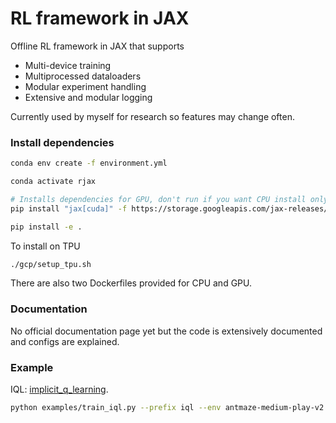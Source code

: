 # RL framework in JAX

Offline RL framework in JAX that supports 
- Multi-device training
- Multiprocessed dataloaders
- Modular experiment handling
- Extensive and modular logging

Currently used by myself for research so features may change often.

### Install dependencies

```bash
conda env create -f environment.yml

conda activate rjax

# Installs dependencies for GPU, don't run if you want CPU install only
pip install "jax[cuda]" -f https://storage.googleapis.com/jax-releases/jax_releases.html

pip install -e .
```

To install on TPU

```bash
./gcp/setup_tpu.sh
```

There are also two Dockerfiles provided for CPU and GPU.

### Documentation

No official documentation page yet but the code is extensively documented and configs are explained.  

### Example

IQL: [implicit_q_learning](https://github.com/ikostrikov/implicit_q_learning).

```bash
python examples/train_iql.py --prefix iql --env antmaze-medium-play-v2 --num_workers 2
```

